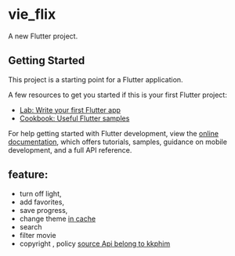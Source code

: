 
# vie_flix

A new Flutter project.

## Getting Started

This project is a starting point for a Flutter application.

A few resources to get you started if this is your first Flutter project:

- [Lab: Write your first Flutter app](https://docs.flutter.dev/get-started/codelab)
- [Cookbook: Useful Flutter samples](https://docs.flutter.dev/cookbook)

For help getting started with Flutter development, view the
[online documentation](https://docs.flutter.dev/), which offers tutorials,
samples, guidance on mobile development, and a full API reference.

## feature:
- turn off light,
- add favorites,
- save progress,
- change theme [in cache]()
- search 
- filter movie
- copyright , policy [source Api belong to kkphim](https://www.kkphim.vip/)

